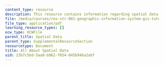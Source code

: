 ```yaml
---
content_type: resource
description: This resource contains information regarding spatial data.
file: /media/courses/res-str-001-geographic-information-system-gis-tutorial-january-iap-2016/23b7c5bd5aa8b062f654045b94ba2abf_MITRES_STR_001IAP16_Intro.pdf
file_type: application/pdf
learning_resource_types: []
ocw_type: OCWFile
parent_title: Spatial Data
parent_type: SupplementalResourceSection
resourcetype: Document
title: All About Spatial Data
uid: 23b7c5bd-5aa8-b062-f654-045b94ba2abf
---
```

